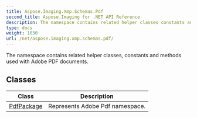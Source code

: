 ```yaml
---
title: Aspose.Imaging.Xmp.Schemas.Pdf
second_title: Aspose.Imaging for .NET API Reference
description: The namespace contains related helper classes constants and methods used with Adobe PDF documents
type: docs
weight: 1030
url: /net/aspose.imaging.xmp.schemas.pdf/
---
```

The namespace contains related helper classes, constants and methods used with Adobe PDF documents.

## Classes

| Class | Description |
| --- | --- |
| [PdfPackage](./pdfpackage/) | Represents Adobe Pdf namespace. |


